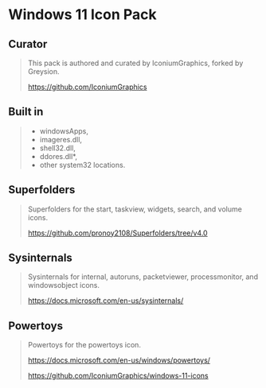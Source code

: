 # Windows 11 Icon Pack

## Curator
> This pack is authored and curated by IconiumGraphics, forked by Greysion.
>
> https://github.com/IconiumGraphics

## Built in
> - windowsApps, 
> - imageres.dll, 
> - shell32.dll, 
> - ddores.dll*, 
> - other system32 locations.

## Superfolders
> Superfolders for the start, taskview, widgets, search, and volume icons.
>
> https://github.com/pronoy2108/Superfolders/tree/v4.0

## Sysinternals
> Sysinternals for internal, autoruns, packetviewer, processmonitor, and windowsobject icons.
>
> https://docs.microsoft.com/en-us/sysinternals/

## Powertoys
> Powertoys for the powertoys icon.
>
> https://docs.microsoft.com/en-us/windows/powertoys/
>
> https://github.com/IconiumGraphics/windows-11-icons
